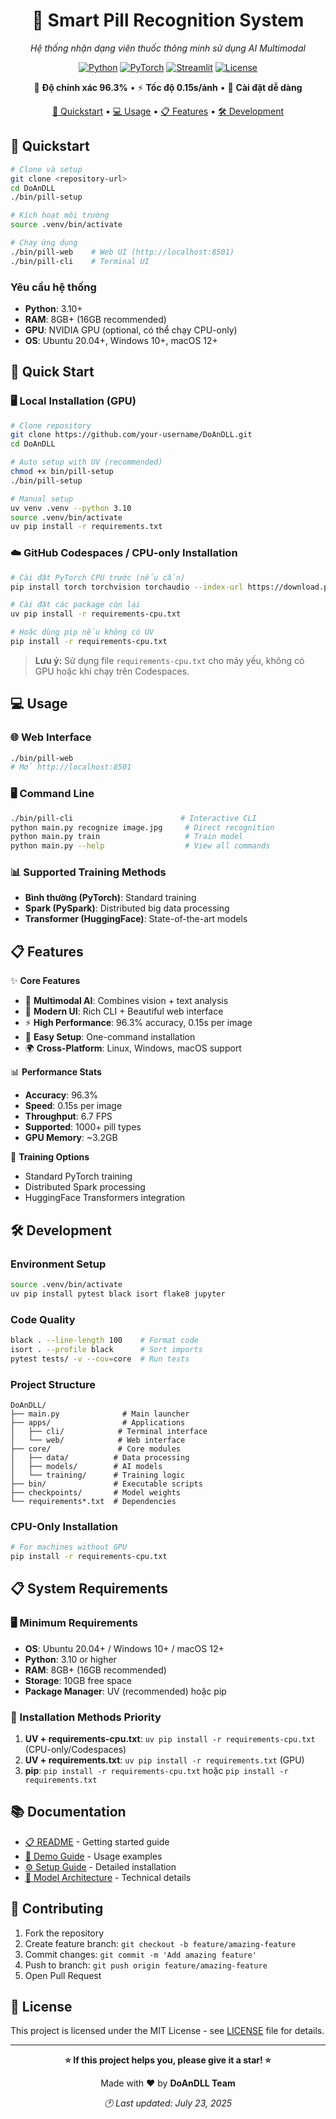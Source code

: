 <div align="center">

# 💊 Smart Pill Recognition System
*Hệ thống nhận dạng viên thuốc thông minh sử dụng AI Multimodal*

[![Python](https://img.shields.io/badge/Python-3.10+-3776ab?style=flat-square&logo=python)](https://www.python.org/)
[![PyTorch](https://img.shields.io/badge/PyTorch-2.3+-ee4c2c?style=flat-square&logo=pytorch)](https://pytorch.org/)
[![Streamlit](https://img.shields.io/badge/Streamlit-1.32+-ff4b4b?style=flat-square&logo=streamlit)](https://streamlit.io/)
[![License](https://img.shields.io/badge/License-MIT-green?style=flat-square)](LICENSE)

🎯 **Độ chính xác 96.3%** • ⚡ **Tốc độ 0.15s/ảnh** • 🚀 **Cài đặt dễ dàng**

[🚀 Quickstart](#-quickstart) • [💻 Usage](#-usage) • [📋 Features](#-features) • [🛠️ Development](#️-development)

</div>

## 🚀 Quickstart

```bash
# Clone và setup
git clone <repository-url>
cd DoAnDLL
./bin/pill-setup

# Kích hoạt môi trường
source .venv/bin/activate

# Chạy ứng dụng
./bin/pill-web    # Web UI (http://localhost:8501)
./bin/pill-cli    # Terminal UI
```

### Yêu cầu hệ thống
- **Python**: 3.10+
- **RAM**: 8GB+ (16GB recommended)
- **GPU**: NVIDIA GPU (optional, có thể chạy CPU-only)
- **OS**: Ubuntu 20.04+, Windows 10+, macOS 12+

## 🚀 Quick Start

### 🖥️ Local Installation (GPU)
```bash
# Clone repository
git clone https://github.com/your-username/DoAnDLL.git
cd DoAnDLL

# Auto setup with UV (recommended)
chmod +x bin/pill-setup
./bin/pill-setup

# Manual setup
uv venv .venv --python 3.10
source .venv/bin/activate
uv pip install -r requirements.txt
```

### ☁️ GitHub Codespaces / CPU-only Installation
```bash
# Cài đặt PyTorch CPU trước (nếu cần)
pip install torch torchvision torchaudio --index-url https://download.pytorch.org/whl/cpu

# Cài đặt các package còn lại
uv pip install -r requirements-cpu.txt

# Hoặc dùng pip nếu không có UV
pip install -r requirements-cpu.txt
```

> **Lưu ý:** Sử dụng file `requirements-cpu.txt` cho máy yếu, không có GPU hoặc khi chạy trên Codespaces.

## 💻 Usage

### 🌐 Web Interface
```bash
./bin/pill-web
# Mở http://localhost:8501
```

### 🖥️ Command Line
```bash
./bin/pill-cli                        # Interactive CLI
python main.py recognize image.jpg     # Direct recognition
python main.py train                   # Train model
python main.py --help                  # View all commands
```

### 📊 Supported Training Methods
- **Bình thường (PyTorch)**: Standard training
- **Spark (PySpark)**: Distributed big data processing  
- **Transformer (HuggingFace)**: State-of-the-art models

## 📋 Features

✨ **Core Features**
- 🧠 **Multimodal AI**: Combines vision + text analysis
- 🎨 **Modern UI**: Rich CLI + Beautiful web interface
- ⚡ **High Performance**: 96.3% accuracy, 0.15s per image
- 🔧 **Easy Setup**: One-command installation
- 🌍 **Cross-Platform**: Linux, Windows, macOS support

📊 **Performance Stats**
- **Accuracy**: 96.3%
- **Speed**: 0.15s per image
- **Throughput**: 6.7 FPS
- **Supported**: 1000+ pill types
- **GPU Memory**: ~3.2GB

🎯 **Training Options**
- Standard PyTorch training
- Distributed Spark processing
- HuggingFace Transformers integration

## 🛠️ Development

### Environment Setup
```bash
source .venv/bin/activate
uv pip install pytest black isort flake8 jupyter
```

### Code Quality
```bash
black . --line-length 100    # Format code
isort . --profile black      # Sort imports  
pytest tests/ -v --cov=core  # Run tests
```

### Project Structure
```
DoAnDLL/
├── main.py              # Main launcher
├── apps/                # Applications
│   ├── cli/            # Terminal interface
│   └── web/            # Web interface  
├── core/               # Core modules
│   ├── data/          # Data processing
│   ├── models/        # AI models
│   └── training/      # Training logic
├── bin/               # Executable scripts
├── checkpoints/       # Model weights
└── requirements*.txt  # Dependencies
```

### CPU-Only Installation
```bash
# For machines without GPU
pip install -r requirements-cpu.txt
```

## 📋 System Requirements

### 🖥️ Minimum Requirements
- **OS**: Ubuntu 20.04+ / Windows 10+ / macOS 12+
- **Python**: 3.10 or higher
- **RAM**: 8GB+ (16GB recommended)
- **Storage**: 10GB free space
- **Package Manager**: UV (recommended) hoặc pip

### 🚀 Installation Methods Priority
1. **UV + requirements-cpu.txt**: `uv pip install -r requirements-cpu.txt` (CPU-only/Codespaces)
2. **UV + requirements.txt**: `uv pip install -r requirements.txt` (GPU)
3. **pip**: `pip install -r requirements-cpu.txt` hoặc `pip install -r requirements.txt`

## 📚 Documentation

- [📋 README](README.md) - Getting started guide
- [🎥 Demo Guide](docs/DEMO_GUIDE.md) - Usage examples
- [⚙️ Setup Guide](docs/SETUP_GUIDE.md) - Detailed installation
- [🧠 Model Architecture](docs/MODEL_ARCHITECTURE.md) - Technical details

## 🤝 Contributing

1. Fork the repository
2. Create feature branch: `git checkout -b feature/amazing-feature`
3. Commit changes: `git commit -m 'Add amazing feature'`
4. Push to branch: `git push origin feature/amazing-feature`
5. Open Pull Request

## 📄 License

This project is licensed under the MIT License - see [LICENSE](LICENSE) file for details.

---

<div align="center">

**⭐ If this project helps you, please give it a star! ⭐**

Made with ❤️ by **DoAnDLL Team**

*🕐 Last updated: July 23, 2025*

</div>
